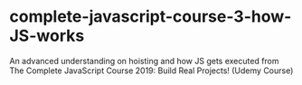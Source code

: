 # complete-javascript-course-3-how-JS-works
An advanced understanding on hoisting and how JS gets executed from The Complete JavaScript Course 2019: Build Real Projects! (Udemy Course)
